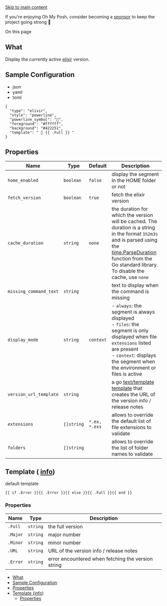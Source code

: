 [Skip to main content](https://ohmyposh.dev/docs/segments/languages/elixir#__docusaurus_skipToContent_fallback)

If you're enjoying Oh My Posh, consider becoming a [sponsor](https://github.com/sponsors/JanDeDobbeleer) to keep the project going strong 💪

On this page

## What [​](https://ohmyposh.dev/docs/segments/languages/elixir\#what "Direct link to What")

Display the currently active [elixir](https://elixir-lang.org/) version.

## Sample Configuration [​](https://ohmyposh.dev/docs/segments/languages/elixir\#sample-configuration "Direct link to Sample Configuration")

- json
- yaml
- toml

```codeBlockLines_e6Vv
{
  "type": "elixir",
  "style": "powerline",
  "powerline_symbol": "",
  "foreground": "#ffffff",
  "background": "#422251",
  "template": "  {{ .Full }} "
}

```

## Properties [​](https://ohmyposh.dev/docs/segments/languages/elixir\#properties "Direct link to Properties")

| Name | Type | Default | Description |
| --- | --- | --- | --- |
| `home_enabled` | `boolean` | `false` | display the segment in the HOME folder or not |
| `fetch_version` | `boolean` | `true` | fetch the elixir version |
| `cache_duration` | `string` | `none` | the duration for which the version will be cached. The duration is a string in the format `1h2m3s` and is parsed using the [time.ParseDuration](https://golang.org/pkg/time/#ParseDuration) function from the Go standard library. To disable the cache, use `none` |
| `missing_command_text` | `string` |  | text to display when the command is missing |
| `display_mode` | `string` | `context` | - `always`: the segment is always displayed<br>- `files`: the segment is only displayed when file `extensions` listed are present<br>- `context`: displays the segment when the environment or files is active |
| `version_url_template` | `string` |  | a go [text/template](https://golang.org/pkg/text/template/) [template](https://ohmyposh.dev/docs/configuration/templates) that creates the URL of the version info / release notes |
| `extensions` | `[]string` | `*.ex, *.exs` | allows to override the default list of file extensions to validate |
| `folders` | `[]string` |  | allows to override the list of folder names to validate |

## Template ( [info](https://ohmyposh.dev/docs/configuration/templates)) [​](https://ohmyposh.dev/docs/segments/languages/elixir\#template-info "Direct link to template-info")

default template

```codeBlockLines_e6Vv
{{ if .Error }}{{ .Error }}{{ else }}{{ .Full }}{{ end }}

```

### Properties [​](https://ohmyposh.dev/docs/segments/languages/elixir\#properties-1 "Direct link to Properties")

| Name | Type | Description |
| --- | --- | --- |
| `.Full` | `string` | the full version |
| `.Major` | `string` | major number |
| `.Minor` | `string` | minor number |
| `.URL` | `string` | URL of the version info / release notes |
| `.Error` | `string` | error encountered when fetching the version string |

- [What](https://ohmyposh.dev/docs/segments/languages/elixir#what)
- [Sample Configuration](https://ohmyposh.dev/docs/segments/languages/elixir#sample-configuration)
- [Properties](https://ohmyposh.dev/docs/segments/languages/elixir#properties)
- [Template (info)](https://ohmyposh.dev/docs/segments/languages/elixir#template-info)
  - [Properties](https://ohmyposh.dev/docs/segments/languages/elixir#properties-1)